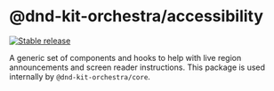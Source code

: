 # @dnd-kit-orchestra/accessibility

[![Stable release](https://img.shields.io/npm/v/@dnd-kit-orchestra/accessibility.svg)](https://npm.im/@dnd-kit-orchestra/accessibility)

A generic set of components and hooks to help with live region announcements and screen reader instructions. This package is used internally by `@dnd-kit-orchestra/core`.
